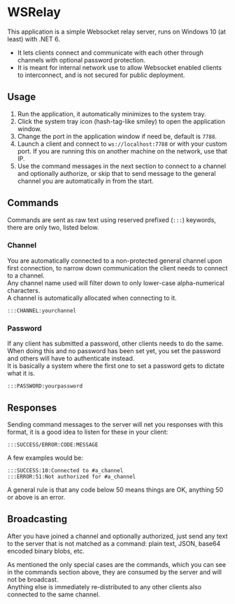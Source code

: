 # WSRelay
This application is a simple Websocket relay server, runs on Windows 10 (at least) with .NET 6.
* It lets clients connect and communicate with each other through channels with optional password protection.
* It is meant for internal network use to allow Websocket enabled clients to interconnect, and is not secured for public deployment.

## Usage
1. Run the application, it automatically minimizes to the system tray.
2. Click the system tray icon (hash-tag-like smiley) to open the application window.
3. Change the port in the application window if need be, default is `7788`.
4. Launch a client and connect to `ws://localhost:7788` or with your custom port. If you are running this on another machine on the network, use that IP.
5. Use the command messages in the next section to connect to a channel and optionally authorize, or skip that to send message to the general channel you are automatically in from the start.

## Commands
Commands are sent as raw text using reserved prefixed (`:::`) keywords, there are only two, listed below.
### Channel
You are automatically connected to a non-protected general channel upon first connection, to narrow down communication the client needs to connect to a channel.  
Any channel name used will filter down to only lower-case alpha-numerical characters.  
A channel is automatically allocated when connecting to it.
```
:::CHANNEL:yourchannel
```
### Password
If any client has submitted a password, other clients needs to do the same.  
When doing this and no password has been set yet, you set the password and others will have to authenticate instead.  
It is basically a system where the first one to set a password gets to dictate what it is.
```
:::PASSWORD:yourpassword
```
## Responses
Sending command messages to the server will net you responses with this format, it is a good idea to listen for these in your client:
```
:::SUCCESS/ERROR:CODE:MESSAGE
```
A few examples would be:
```
:::SUCCESS:10:Connected to #a_channel
:::ERROR:51:Not authorized for #a_channel
```
A general rule is that any code below 50 means things are OK, anything 50 or above is an error.
## Broadcasting
After you have joined a channel and optionally authorized, just send any text to the server that is not matched as a command: plain text, JSON, base64 encoded binary blobs, etc.

As mentioned the only special cases are the commands, which you can see in the commands section above, they are consumed by the server and will not be broadcast.  
Anything else is immediately re-distributed to any other clients also connected to the same channel.
